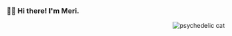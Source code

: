 ### 👋🏽 Hi there! I'm Meri.

<img src="https://media.giphy.com/media/GGE9CDsizAqu4/giphy.gif" alt="psychedelic cat" align="right" style="max-width:25%"/>

<!--
**merilaclau/merilaclau** is a ✨ _special_ ✨ repository because its `README.md` (this file) appears on your GitHub profile.

Here are some ideas to get you started:

- 🔭 I’m currently working on ...
- 🌱 I’m currently learning ...
- 👯 I’m looking to collaborate on ...
- 🤔 I’m looking for help with ...
- 💬 Ask me about ...
- 📫 How to reach me: ...
- 😄 Pronouns: ...
- ⚡ Fun fact: ...

-->
